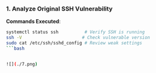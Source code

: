 ### **1. Analyze Original SSH Vulnerability**  

**Commands Executed**:  
```bash
systemctl status ssh          # Verify SSH is running  
ssh -V                       # Check vulnerable version  
sudo cat /etc/ssh/sshd_config # Review weak settings
```bash


![](./7.png)


